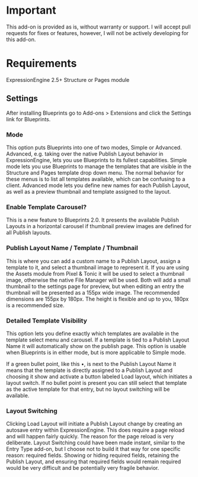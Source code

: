 # Important
This add-on is provided as is, without warranty or support. I will accept pull requests for fixes or features, however, I will not be actively developing for this add-on.

# Requirements
ExpressionEngine 2.5+
Structure or Pages module

## Settings
After installing Blueprints go to Add-ons > Extensions and click the Settings link for Blueprints.

### Mode
This option puts Blueprints into one of two modes, Simple or Advanced. Advanced, e.g. taking over the native Publish Layout behavior in ExpressionEngine, lets you use Blueprints to its fullest capabilities. Simple mode lets you use Blueprints to manage the templates that are visible in the Structure and Pages template drop down menu. The normal behavior for these menus is to list all templates available, which can be confusing to a client. Advanced mode lets you define new names for each Publish Layout, as well as a preview thumbnail and template assigned to the layout.

### Enable Template Carousel?
This is a new feature to Blueprints 2.0. It presents the available Publish Layouts in a horizontal carousel if thumbnail preview images are defined for all Publish layouts.

### Publish Layout Name / Template / Thumbnail
This is where you can add a custom name to a Publish Layout, assign a template to it, and select a thumbnail image to represent it. If you are using the Assets module from Pixel & Tonic it will be used to select a thumbnail image, otherwise the native File Manager will be used. Both will add a small thumbnail to the settings page for preview, but when editing an entry the thumbnail will be presented as a 155px wide image. The recommended dimensions are 155px by 180px. The height is flexible and up to you, 180px is a recommended size.

### Detailed Template Visibility
This option lets you define exactly which templates are available in the template select menu and carousel. If a template is tied to a Publish Layout Name it will automatically show on the publish page. This option is usable when Blueprints is in either mode, but is more applicable to Simple mode.

If a green bullet point, like this •, is next to the Publish Layout Name it means that the template is directly assigned to a Publish Layout and choosing it show and activate a button labeled Load layout, which initiates a layout switch. If no bullet point is present you can still select that template as the active template for that entry, but no layout switching will be available.

### Layout Switching
Clicking Load Layout will initiate a Publish Layout change by creating an autosave entry within ExpressionEngine. This does require a page reload and will happen fairly quickly. The reason for the page reload is very deliberate. Layout Switching could have been made instant, similar to the Entry Type add-on, but I choose not to build it that way for one specific reason: required fields. Showing or hiding required fields, retaining the Publish Layout, and ensuring that required fields would remain required would be very difficult and be potentially very fragile behavior.

